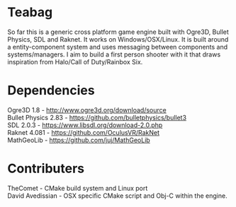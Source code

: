 Teabag
======

So far this is a generic cross platform game engine built with Ogre3D, Bullet Physics, SDL and Raknet. It works on Windows/OSX/Linux. It is built around a entity-component system and uses messaging between components and systems/managers. I aim to build a first person shooter with it that draws inspiration from Halo/Call of Duty/Rainbox Six. 

Dependencies
============

Ogre3D 1.8 - http://www.ogre3d.org/download/source  
Bullet Physics 2.83 - https://github.com/bulletphysics/bullet3  
SDL 2.0.3 - https://www.libsdl.org/download-2.0.php  
Raknet 4.081 - https://github.com/OculusVR/RakNet  
MathGeoLib - https://github.com/juj/MathGeoLib  

Contributers
============

TheComet - CMake build system and Linux port  
David Avedissian - OSX specific CMake script and Obj-C within the engine.
